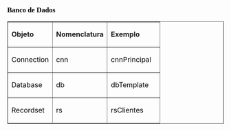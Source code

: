 <h3><a name="_Toc251932181"></a><strong><span style="color: #000000; font-family: Cambria;">Banco de Dados</span></strong></h3>
<table border="1" cellspacing="0" cellpadding="0">
   <tbody>
      <tr>
         <td valign="top">
            <p><strong>Objeto</strong></p>
         </td>
         <td valign="top">
            <p><strong>Nomenclatura</strong></p>
         </td>
         <td valign="top" width="106">
            <p><strong>Exemplo</strong></p>
         </td>
      </tr>
      <tr>
         <td valign="top">
            <p><span style="color: #000000;">Connection</span></p>
         </td>
         <td valign="top">
            <p><span style="color: #000000;">cnn</span></p>
         </td>
         <td valign="top" width="106">
            <p><span style="color: #000000;">cnnPrincipal</span></p>
         </td>
      </tr>
      <tr>
         <td valign="top">
            <p><span style="color: #000000;">Database</span></p>
         </td>
         <td valign="top">
            <p><span style="color: #000000;">db</span></p>
         </td>
         <td valign="top" width="106">
            <p><span style="color: #000000;">dbTemplate</span></p>
         </td>
      </tr>
      <tr>
         <td valign="top">
            <p><span style="color: #000000;">Recordset</span></p>
         </td>
         <td valign="top">
            <p><span style="color: #000000;">rs</span></p>
         </td>
         <td valign="top" width="106">
            <p><span style="color: #000000;">rsClientes</span></p>
         </td>
      </tr>
   </tbody>
</table>